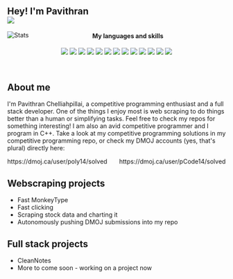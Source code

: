 ## Hey! I'm Pavithran<br>![](https://visitor-badge.laobi.icu/badge?page_id=PavithranChelliahpillai.PavithranChelliahpillai)

<p align="left">
  <img align="left" alt="Stats" src="https://github-readme-stats.vercel.app/api/top-langs/?username=PavithranChelliahpillai&theme=algolia&layout=compact&bg_color=0a0a0a&title_color=ffffff"/>
</p>

<h4 align="center">My languages and skills</h4>
<p align="center">
  <img src="https://img.shields.io/badge/c++-%2300599C.svg?style=for-the-badge&logo=c%2B%2B&logoColor=white"/>
  <img src="https://img.shields.io/badge/html5-%23E34F26.svg?style=for-the-badge&logo=html5&logoColor=white"/>
  <img src="https://img.shields.io/badge/css3-%231572B6.svg?style=for-the-badge&logo=css3&logoColor=white"/>
  <img src="https://img.shields.io/badge/MongoDB-%234ea94b.svg?style=for-the-badge&logo=mongodb&logoColor=white"/>
  <img src="https://img.shields.io/badge/express.js-%23404d59.svg?style=for-the-badge&logo=express&logoColor=%2361DAFB"/>
  <img src="https://img.shields.io/badge/react-%2320232a.svg?style=for-the-badge&logo=react&logoColor=%2361DAFB"/>
  <img src="https://img.shields.io/badge/node.js-6DA55F?style=for-the-badge&logo=node.js&logoColor=white"/>
  <img src="https://img.shields.io/badge/django-%23092E20.svg?style=for-the-badge&logo=django&logoColor=white"/>
  <img src="https://img.shields.io/badge/-Arduino-00979D?style=for-the-badge&logo=Arduino&logoColor=white"/>
  <img src="https://img.shields.io/badge/-RaspberryPi-C51A4A?style=for-the-badge&logo=Raspberry-Pi"/>
  <img src="https://img.shields.io/badge/javascript-%23323330.svg?style=for-the-badge&logo=javascript&logoColor=%23F7DF1E"/>
  <img src="https://img.shields.io/badge/jupyter-%23FA0F00.svg?style=for-the-badge&logo=jupyter&logoColor=white"/>
  <img src="https://img.shields.io/badge/latex-%23008080.svg?style=for-the-badge&logo=latex&logoColor=white"/>
</p>
<br>

## About me
I'm Pavithran Chelliahpillai, a competitive programming enthusiast and a full stack developer. One of the things I enjoy most
is web scraping to do things better than a human or simplifying tasks. Feel free to check my repos for something interesting!
I am also an avid competitive programmer and I program in C++. Take a look at my competitive programming solutions in my competitive
programming repo, or
check my DMOJ accounts (yes, that's plural) directly here: <br>
<p align="center">https://dmoj.ca/user/poly14/solved &nbsp &nbsp &nbsp https://dmoj.ca/user/pCode14/solved</p>

## Webscraping projects
<ul>
  <li>Fast MonkeyType</li>
  <li>Fast clicking</li>
  <li>Scraping stock data and charting it</li>
  <li>Autonomously pushing DMOJ submissions into my repo</li>
</ul>

## Full stack projects
<ul>
  <li>CleanNotes</li>
  <li>More to come soon - working on a project now</li>
</ul>
